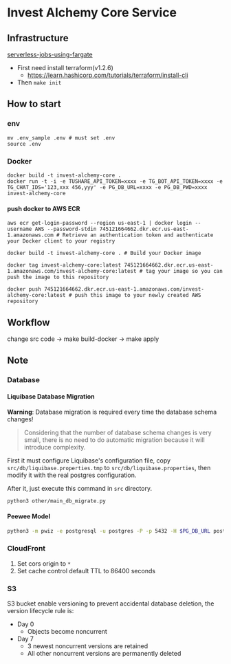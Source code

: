 # Invest Alchemy Core Service

## Infrastructure

[serverless-jobs-using-fargate](https://github.com/z0ph/serverless-jobs-using-fargate)

- First need install terraform(v1.2.6)
  - https://learn.hashicorp.com/tutorials/terraform/install-cli
- Then `make init`

## How to start

### env

```
mv .env_sample .env # must set .env
source .env
```

### Docker

```
docker build -t invest-alchemy-core .
docker run -t -i -e TUSHARE_API_TOKEN=xxxx -e TG_BOT_API_TOKEN=xxxx -e TG_CHAT_IDS='123,xxx 456,yyy' -e PG_DB_URL=xxxx -e PG_DB_PWD=xxxx invest-alchemy-core
```

#### push docker to AWS ECR

```
aws ecr get-login-password --region us-east-1 | docker login --username AWS --password-stdin 745121664662.dkr.ecr.us-east-1.amazonaws.com # Retrieve an authentication token and authenticate your Docker client to your registry

docker build -t invest-alchemy-core . # Build your Docker image

docker tag invest-alchemy-core:latest 745121664662.dkr.ecr.us-east-1.amazonaws.com/invest-alchemy-core:latest # tag your image so you can push the image to this repository

docker push 745121664662.dkr.ecr.us-east-1.amazonaws.com/invest-alchemy-core:latest # push this image to your newly created AWS repository
```

## Workflow

change src code -> make build-docker -> make apply

## Note

### Database

#### Liquibase Database Migration

**Warning**: Database migration is required every time the database schema changes!

> Considering that the number of database schema changes is very small, there is no need to do automatic migration because it will introduce complexity.

First it must configure Liquibase's configuration file, copy `src/db/liquibase.properties.tmp` to `src/db/liquibase.properties`, then modify it with the real postgres configuration.

After it, just execute this command in `src` directory.

```bash
python3 other/main_db_migrate.py
```

#### Peewee Model

```bash
python3 -m pwiz -e postgresql -u postgres -P -p 5432 -H $PG_DB_URL postgres # generate peewee model from postgres database
```
### CloudFront

1. Set cors origin to `*`
2. Set cache control default TTL to 86400 seconds

### S3

S3 bucket enable versioning to prevent accidental database deletion, the version lifecycle rule is:
  - Day 0
    - Objects become noncurrent
  - Day 7
    - 3 newest noncurrent versions are retained
    - All other noncurrent versions are permanently deleted